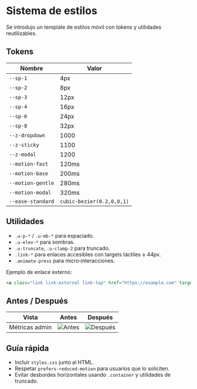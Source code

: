 # Sistema de estilos

Se introdujo un template de estilos móvil con tokens y utilidades reutilizables.

## Tokens

| Nombre | Valor |
| ------ | ----- |
| `--sp-1` | 4px |
| `--sp-2` | 8px |
| `--sp-3` | 12px |
| `--sp-4` | 16px |
| `--sp-6` | 24px |
| `--sp-8` | 32px |
| `--z-dropdown` | 1000 |
| `--z-sticky` | 1100 |
| `--z-modal` | 1200 |
| `--motion-fast` | 120ms |
| `--motion-base` | 200ms |
| `--motion-gentle` | 280ms |
| `--motion-modal` | 320ms |
| `--ease-standard` | `cubic-bezier(0.2,0,0,1)` |

## Utilidades

- `.u-p-*` / `.u-mb-*` para espaciado.
- `.u-elev-*` para sombras.
- `.u-truncate`, `.u-clamp-2` para truncado.
- `.link-*` para enlaces accesibles con targets táctiles ≥ 44px.
- `.animate-press` para micro‑interacciones.

Ejemplo de enlace externo:

```html
<a class="link link-external link-tap" href="https://example.com" target="_blank" rel="noopener">Doc ↗</a>
```

## Antes / Después

| Vista | Antes | Después |
|-------|-------|---------|
| Métricas admin | ![Antes](admin-metrics-before.png) | ![Después](admin-metrics-after.png) |

## Guía rápida

- Incluir `styles.css` junto al HTML.
- Respetar `prefers-reduced-motion` para usuarios que lo soliciten.
- Evitar desbordes horizontales usando `.container` y utilidades de truncado.
